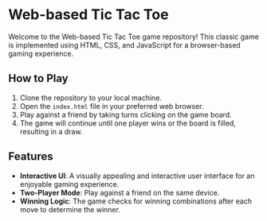 # Web-based Tic Tac Toe

Welcome to the Web-based Tic Tac Toe game repository! This classic game is implemented using HTML, CSS, and JavaScript for a browser-based gaming experience.

## How to Play

1. Clone the repository to your local machine.
2. Open the `index.html` file in your preferred web browser.
3. Play against a friend by taking turns clicking on the game board.
4. The game will continue until one player wins or the board is filled, resulting in a draw.

## Features

- **Interactive UI**: A visually appealing and interactive user interface for an enjoyable gaming experience.
- **Two-Player Mode**: Play against a friend on the same device.
- **Winning Logic**: The game checks for winning combinations after each move to determine the winner.

